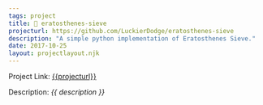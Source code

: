 ```yaml
---
tags: project
title: 🧮 eratosthenes-sieve
projecturl: https://github.com/LuckierDodge/eratosthenes-sieve
description: "A simple python implementation of Eratosthenes Sieve."
date: 2017-10-25
layout: projectlayout.njk
---
```


Project Link: [{{projecturl}}]({{projecturl}})

Description: _{{ description }}_
